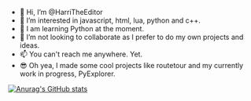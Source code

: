 - 👋 Hi, I’m @HarriTheEditor
- 👀 I’m interested in javascript, html, lua, python and c++.
- 🌱 I am learning Python at the moment.
- 💞️ I’m not looking to collaborate as I prefer to do my own projects and ideas.
- 📫 You can't reach me anywhere. Yet.
- 😎 Oh yea, I made some cool projects like routetour and my currently work in progress, PyExplorer.

[![Anurag's GitHub stats](https://github-readme-stats.vercel.app/api?username=HarriTheEditor)](https://github.com/anuraghazra/github-readme-stats)
